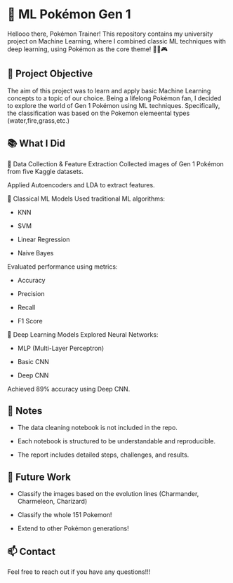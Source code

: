 # 🧠 ML Pokémon Gen 1

Hellooo there, Pokémon Trainer!
This repository contains my university project on Machine Learning, where I combined classic ML techniques with deep learning, using Pokémon as the core theme! 🐱‍🏍🎮

## 🎯 Project Objective

The aim of this project was to learn and apply basic Machine Learning concepts to a topic of our choice.
Being a lifelong Pokémon fan, I decided to explore the world of Gen 1 Pokémon using ML techniques.
Specifically, the classification was based on the Pokemon elemeental types (water,fire,grass,etc.)

## 📚 What I Did

🔹 Data Collection & Feature Extraction
Collected images of Gen 1 Pokémon from five Kaggle datasets.

Applied Autoencoders and LDA to extract features.

🔹 Classical ML Models
Used traditional ML algorithms:

+ KNN

+ SVM

+ Linear Regression

+ Naive Bayes

Evaluated performance using metrics:

+ Accuracy

+ Precision

+ Recall

+ F1 Score

🔹 Deep Learning Models
Explored Neural Networks:

+ MLP (Multi-Layer Perceptron)

+ Basic CNN

+ Deep CNN

Achieved 89% accuracy using Deep CNN.

## 📌 Notes

+ The data cleaning notebook is not included in the repo.

+ Each notebook is structured to be understandable and reproducible.

+ The report includes detailed steps, challenges, and results.

## 🚀 Future Work

+ Classify the images based on the evolution lines (Charmander, Charmeleon, Charizard)

+ Classify the whole 151 Pokemon!

+ Extend to other Pokémon generations!

## 📫 Contact
Feel free to reach out if you have any questions!!!
